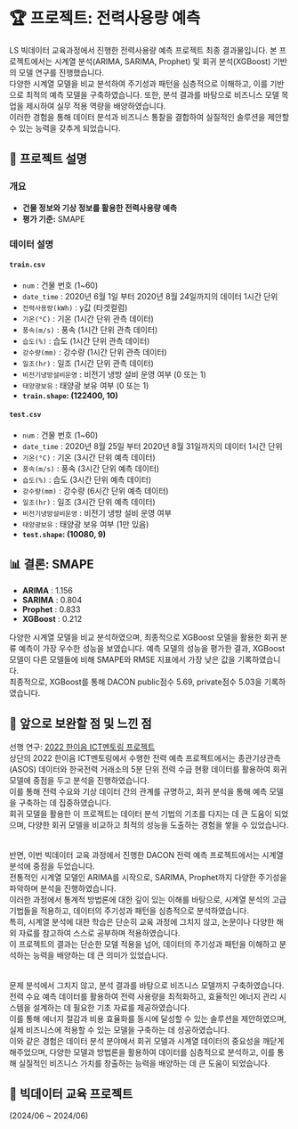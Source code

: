 # 🏆 프로젝트: 전력사용량 예측

LS 빅데이터 교육과정에서 진행한 전력사용량 예측 프로젝트 최종 결과물입니다. 본 프로젝트에서는 시계열 분석(ARIMA, SARIMA, Prophet) 및 회귀 분석(XGBoost) 기반의 모델 연구를 진행했습니다.  
다양한 시계열 모델을 비교 분석하여 주기성과 패턴을 심층적으로 이해하고, 이를 기반으로 최적의 예측 모델을 구축하였습니다. 또한, 분석 결과를 바탕으로 비즈니스 모델 목업을 제시하여 실무 적용 역량을 배양하였습니다.  
이러한 경험을 통해 데이터 분석과 비즈니스 통찰을 결합하여 실질적인 솔루션을 제안할 수 있는 능력을 갖추게 되었습니다.  

## 📌 프로젝트 설명

### 개요
- **건물 정보와 기상 정보를 활용한 전력사용량 예측**
- **평가 기준:** SMAPE

### 데이터 설명
#### `train.csv`
- `num` : 건물 번호 (1~60)  
- `date_time` : 2020년 6월 1일 부터 2020년 8월 24일까지의 데이터 1시간 단위  
- `전력사용량(kWh)` : y값 (타겟컬럼)  
- `기온(°C)` : 기온 (1시간 단위 관측 데이터)  
- `풍속(m/s)` : 풍속 (1시간 단위 관측 데이터)  
- `습도(%)` : 습도 (1시간 단위 관측 데이터)  
- `강수량(mm)` : 강수량 (1시간 단위 관측 데이터)  
- `일조(hr)` : 일조 (1시간 단위 관측 데이터)  
- `비전기냉방설비운영` : 비전기 냉방 설비 운영 여부 (0 또는 1)  
- `태양광보유` : 태양광 보유 여부 (0 또는 1)  
- **`train.shape`: (122400, 10)**  

#### `test.csv`
- `num` : 건물 번호 (1~60)  
- `date_time` : 2020년 8월 25일 부터 2020년 8월 31일까지의 데이터 1시간 단위  
- `기온(°C)` : 기온 (3시간 단위 예측 데이터)  
- `풍속(m/s)` : 풍속 (3시간 단위 예측 데이터)  
- `습도(%)` : 습도 (3시간 단위 예측 데이터)  
- `강수량(mm)` : 강수량 (6시간 단위 예측 데이터)  
- `일조(hr)` : 일조 (3시간 단위 예측 데이터)  
- `비전기냉방설비운영` : 비전기 냉방 설비 운영 여부  
- `태양광보유` : 태양광 보유 여부 (1만 있음)  
- **`test.shape`: (10080, 9)**  

## 📊 결론: SMAPE
- **ARIMA** : 1.156  
- **SARIMA** : 0.804  
- **Prophet** : 0.833  
- **XGBoost** : 0.212  

다양한 시계열 모델을 비교 분석하였으며, 최종적으로 XGBoost 모델을 활용한 회귀 분류 예측이 가장 우수한 성능을 보였습니다. 예측 모델의 성능을 평가한 결과, XGBoost 모델이 다른 모델들에 비해 SMAPE와 RMSE 지표에서 가장 낮은 값을 기록하였습니다.   
최종적으로, XGBoost를 통해 DACON public점수 5.69, private점수 5.03을 기록하였습니다.  

## 🚀 앞으로 보완할 점 및 느낀 점

선행 연구: [2022 한이음 ICT멘토링 프로젝트](https://github.com/helloju817/HANIUM_ICT_Predict-Power-Consumption)  
상단의 2022 한이음 ICT멘토링에서 수행한 전력 예측 프로젝트에서는 종관기상관측(ASOS) 데이터와 한국전력 거래소의 5분 단위 전력 수급 현황 데이터를 활용하여 회귀 모델에 중점을 두고 분석을 진행하였습니다.  
이를 통해 전력 수요와 기상 데이터 간의 관계를 규명하고, 회귀 분석을 통해 예측 모델을 구축하는 데 집중하였습니다.  
회귀 모델을 활용한 이 프로젝트는 데이터 분석 기법의 기초를 다지는 데 큰 도움이 되었으며, 다양한 회귀 모델을 비교하고 최적의 성능을 도출하는 경험을 쌓을 수 있었습니다.  
<br>  
반면, 이번 빅데이터 교육 과정에서 진행한 DACON 전력 예측 프로젝트에서는 시계열 분석에 중점을 두었습니다.  
전통적인 시계열 모델인 ARIMA를 시작으로, SARIMA, Prophet까지 다양한 주기성을 파악하며 분석을 진행하였습니다.  
이러한 과정에서 통계적 방법론에 대한 깊이 있는 이해를 바탕으로, 시계열 분석의 고급 기법들을 적용하고, 데이터의 주기성과 패턴을 심층적으로 분석하였습니다.  
특히, 시계열 분석에 대한 학습은 단순히 교육 과정에 그치지 않고, 논문이나 다양한 해외 자료를 참고하여 스스로 공부하며 적용하였습니다.  
이 프로젝트의 결과는 단순한 모델 적용을 넘어, 데이터의 주기성과 패턴을 이해하고 분석하는 능력을 배양하는 데 큰 의미가 있었습니다.  
<br>  
문제 분석에서 그치지 않고, 분석 결과를 바탕으로 비즈니스 모델까지 구축하였습니다.  
전력 수요 예측 데이터를 활용하여 전력 사용량을 최적화하고, 효율적인 에너지 관리 시스템을 설계하는 데 필요한 기초 자료를 제공하였습니다.  
이를 통해 에너지 절감과 비용 효율화를 동시에 달성할 수 있는 솔루션을 제안하였으며, 실제 비즈니스에 적용할 수 있는 모델을 구축하는 데 성공하였습니다.  
이와 같은 경험은 데이터 분석 분야에서 회귀 모델과 시계열 데이터의 중요성을 깨닫게 해주었으며, 다양한 모델과 방법론을 활용하여 데이터를 심층적으로 분석하고, 이를 통해 실질적인 비즈니스 가치를 창출하는 능력을 배양하는 데 큰 도움이 되었습니다.  

## 📅 빅데이터 교육 프로젝트
(2024/06 ~ 2024/06)
